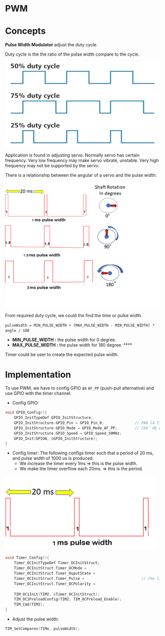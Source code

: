 # PWM

# Concepts

**Pulse Width Modulator** adjust the duty cycle. 

Duty cycle is the the ratio of the pulse width compare to the cycle. 

![image.png](image.png)

Application is found in adjusting servo. Normally servo has certain frequency. Very low frequency may make servo vibrate, unstable. Very high frequency may not be supported by the servo. 

There is a relationship between the angular of a servo and the pulse width:

![image.png](image%201.png)

From required duty cycle, we could the find the time or pulse width. 

`pulseWidth = MIN_PULSE_WIDTH + (MAX_PULSE_WIDTH - MIN_PULSE_WIDTH) * angle / 180`

- **MIN_PULSE_WIDTH :** the pulse width for 0 degree.
- **MAX_PULSE_WIDTH :** the pulse width for 180 degree. ****

Timer could be user to create the expected pulse width. 

# Implementation

To use PWM, we have to config GPIO as `AF_PP` (push-pull alternative) and use GPIO with the timer channel.

- Config GPIO:

```c
void GPIO_Config(){
	GPIO_InitTypeDef GPIO_InitStructure;
	GPIO_InitStructure.GPIO_Pin = GPIO_Pin_0;              // PA0 là TIM2_CH1
	GPIO_InitStructure.GPIO_Mode = GPIO_Mode_AF_PP;        // Chế độ Alternate Function Push-Pull
	GPIO_InitStructure.GPIO_Speed = GPIO_Speed_50MHz;
	GPIO_Init(GPIOA, &GPIO_InitStructure);
}
```

- Config timer: The following configs timer such that a period of 20 ms, and pulse width of 1000 us is produced.
    - We increase the timer every 1ms ⇒ this is the pulse width.
    - We make the timer overflow each 20ms. ⇒ this is the period.

![image.png](image%202.png)

```c
void Timer_Config(){
	Timer_OCInitTypeDef Timer_OCInitStruct;
	Timer_OCInitStruct.Timer_OCMode =
	Timer_OCInitStruct.Timer_OuputState =
	Timer_OCInitStruct.Timer_Pulse =                          // the limit that timer compare to. If its value > limit => over flow, the the GPIO goes to low.
	Timer_OCInitStruct.Timer_OCPolarity = 
	
	TIM_OC1Init(TIM2, &Timer_OCInitStruct);
	TIM_OC1PreloadConfig(TIM2, TIM_OCPreload_Enable);
	TIM_Cmd(TIM2);
}
```

- Adjust the pulse width:

```c
TIM_SetComparex(TIMx, pulseWidth); 
```